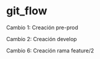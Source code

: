 # git_flow
Cambio 1: Creación pre-prod

Cambio 2: Creación develop

Cambio 6: Creación rama feature/2 
